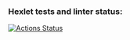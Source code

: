 ### Hexlet tests and linter status:
[![Actions Status](https://github.com/Slevin32167/python-project-49/actions/workflows/hexlet-check.yml/badge.svg)](https://github.com/Slevin32167/python-project-49/actions)